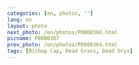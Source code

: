 ```yaml
---
categories: [en, photos, '']
lang: en
layout: photo
next_photo: /en/photos/P0000366.html
picname: P0000367
prev_photo: /en/photos/P0000364.html
tags: [Bishop Cap, Dead Grass, Dead Oryx]
---
```

